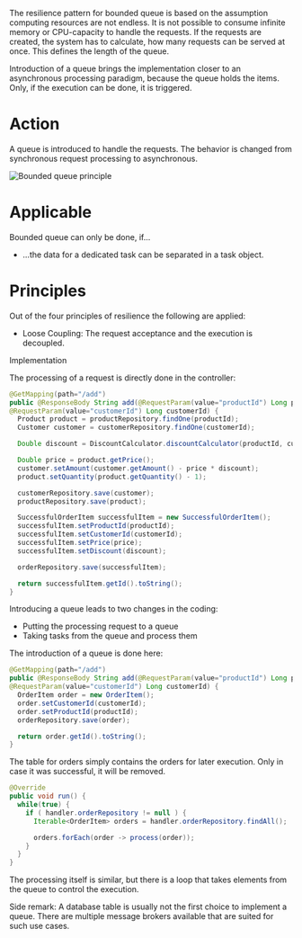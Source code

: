 The resilience pattern for bounded queue is based on the assumption computing resources are not endless. It is not possible to consume infinite memory or CPU-capacity to handle the requests. If the requests are created, the system has to calculate, how many requests can be served at once. This defines the length of the queue.

Introduction of a queue brings the implementation closer to an asynchronous processing paradigm, because the queue holds the items. Only, if the execution can be done, it is triggered.

# Action

A queue is introduced to handle the requests. The behavior is changed from synchronous request processing to asynchronous.

![Bounded queue principle](https://github.wdf.sap.corp/cloud-native-dev/resilience/blob/master/Images/BoundedQueue.png)

# Applicable

Bounded queue can only be done, if...

- ...the data for a dedicated task can be separated in a task object.

# Principles

Out of the four principles of resilience the following are applied:

- Loose Coupling: The request acceptance and the execution is decoupled.

Implementation

The processing of a request is directly done in the controller:

```Java
@GetMapping(path="/add")
public @ResponseBody String add(@RequestParam(value="productId") Long productId,
@RequestParam(value="customerId") Long customerId) { 
  Product product = productRepository.findOne(productId);
  Customer customer = customerRepository.findOne(customerId);

  Double discount = DiscountCalculator.discountCalculator(productId, customerId);

  Double price = product.getPrice();
  customer.setAmount(customer.getAmount() - price * discount);
  product.setQuantity(product.getQuantity() - 1);

  customerRepository.save(customer);
  productRepository.save(product);

  SuccessfulOrderItem successfulItem = new SuccessfulOrderItem();
  successfulItem.setProductId(productId);
  successfulItem.setCustomerId(customerId);
  successfulItem.setPrice(price);
  successfulItem.setDiscount(discount);

  orderRepository.save(successfulItem);

  return successfulItem.getId().toString();
}
```

Introducing a queue leads to two changes in the coding:

- Putting the processing request to a queue
- Taking tasks from the queue and process them

The introduction of a queue is done here:

```Java
@GetMapping(path="/add")
public @ResponseBody String add(@RequestParam(value="productId") Long productId,
@RequestParam(value="customerId") Long customerId) {
  OrderItem order = new OrderItem();
  order.setCustomerId(customerId);
  order.setProductId(productId);
  orderRepository.save(order);

  return order.getId().toString();
}
```

The table for orders simply contains the orders for later execution. Only in case it was successful, it will be removed.

```Java
@Override
public void run() {
  while(true) {
    if ( handler.orderRepository != null ) {
      Iterable<OrderItem> orders = handler.orderRepository.findAll();

      orders.forEach(order -> process(order));
    }
  }
}
```

The processing itself is similar, but there is a loop that takes elements from the queue to control the execution.

Side remark: A database table is usually not the first choice to implement a queue. There are multiple message brokers available that are suited for such use cases.
